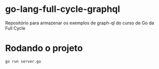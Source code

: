 # go-lang-full-cycle-graphql
Repositório para armazenar os exemplos de graph-ql do curso de Go da Full Cycle

# Rodando o projeto
```sh
go run server.go
```